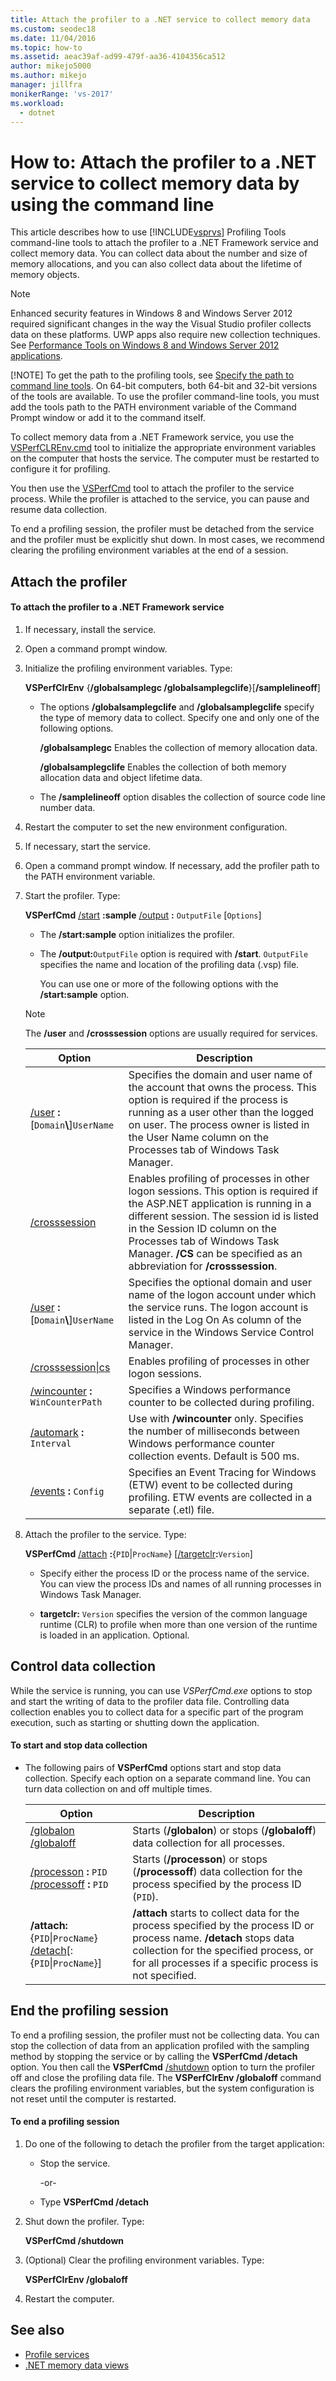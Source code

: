```yaml
---
title: Attach the profiler to a .NET service to collect memory data
ms.custom: seodec18
ms.date: 11/04/2016
ms.topic: how-to
ms.assetid: aeac39af-ad99-479f-aa36-4104356ca512
author: mikejo5000
ms.author: mikejo
manager: jillfra
monikerRange: 'vs-2017'
ms.workload: 
  - dotnet
---
```

# How to: Attach the profiler to a .NET service to collect memory data by using the command line
This article describes how to use [!INCLUDE[vsprvs](../code-quality/includes/vsprvs_md.md)] Profiling Tools command-line tools to attach the profiler to a .NET Framework service and collect memory data. You can collect data about the number and size of memory allocations, and you can also collect data about the lifetime of memory objects.

> [!NOTE]
> Enhanced security features in Windows 8 and Windows Server 2012 required significant changes in the way the Visual Studio profiler collects data on these platforms. UWP apps also require new collection techniques. See [Performance Tools on Windows 8 and Windows Server 2012 applications](../profiling/performance-tools-on-windows-8-and-windows-server-2012-applications.md).
>
> [!NOTE]
> To get the path to the profiling tools, see [Specify the path to command line tools](../profiling/specifying-the-path-to-profiling-tools-command-line-tools.md). On 64-bit computers, both 64-bit and 32-bit versions of the tools are available. To use the profiler command-line tools, you must add the tools path to the PATH environment variable of the Command Prompt window or add it to the command itself.

 To collect memory data from a .NET Framework service, you use the [VSPerfCLREnv.cmd](../profiling/vsperfclrenv.md) tool to initialize the appropriate environment variables on the computer that hosts the service. The computer must be restarted to configure it for profiling.

 You then use the [VSPerfCmd](../profiling/vsperfcmd.md) tool to attach the profiler to the service process. While the profiler is attached to the service, you can pause and resume data collection.

 To end a profiling session, the profiler must be detached from the service and the profiler must be explicitly shut down. In most cases, we recommend clearing the profiling environment variables at the end of a session.

## Attach the profiler

#### To attach the profiler to a .NET Framework service

1. If necessary, install the service.

2. Open a command prompt window.

3. Initialize the profiling environment variables. Type:

    **VSPerfClrEnv** {**/globalsamplegc /globalsamplegclife**}[**/samplelineoff**]

   - The options **/globalsamplegclife** and **/globalsamplegclife** specify the type of memory data to collect. Specify one and only one of the following options.

     **/globalsamplegc**
     Enables the collection of memory allocation data.

     **/globalsamplegclife**
     Enables the collection of both memory allocation data and object lifetime data.

   - The **/samplelineoff** option disables the collection of source code line number data.

4. Restart the computer to set the new environment configuration.

5. If necessary, start the service.

6. Open a command prompt window. If necessary, add the profiler path to the PATH environment variable.

7. Start the profiler. Type:

    **VSPerfCmd**  [/start](../profiling/start.md) **:sample**  [/output](../profiling/output.md) **:** `OutputFile` [`Options`]

   - The **/start:sample** option initializes the profiler.

   - The **/output:**`OutputFile` option is required with **/start**. `OutputFile` specifies the name and location of the profiling data (.vsp) file.

     You can use one or more of the following options with the **/start:sample** option.

   > [!NOTE]
   > The **/user** and **/crosssession** options are usually required for services.

   | Option | Description |
   | - | - |
   | [/user](../profiling/user-vsperfcmd.md) **:**[`Domain`**\\**]`UserName` | Specifies the domain and user name of the account that owns the process. This option is required if the process is running as a user other than the logged on user. The process owner is listed in the User Name column on the Processes tab of Windows Task Manager. |
   | [/crosssession](../profiling/crosssession.md) | Enables profiling of processes in other logon sessions. This option is required if the ASP.NET application is running in a different session. The session id is listed in the Session ID column on the Processes tab of Windows Task Manager. **/CS** can be specified as an abbreviation for **/crosssession**. |
   | [/user](../profiling/user-vsperfcmd.md) **:**[`Domain`**\\**]`UserName` | Specifies the optional domain and user name of the logon account under which the service runs. The logon account is listed in the Log On As column of the service in the Windows Service Control Manager. |
   | [/crosssession&#124;cs](../profiling/crosssession.md) | Enables profiling of processes in other logon sessions. |
   | [/wincounter](../profiling/wincounter.md) **:** `WinCounterPath` | Specifies a Windows performance counter to be collected during profiling. |
   | [/automark](../profiling/automark.md) **:** `Interval` | Use with **/wincounter** only. Specifies the number of milliseconds between Windows performance counter collection events. Default is 500 ms. |
   | [/events](../profiling/events-vsperfcmd.md) **:** `Config` | Specifies an Event Tracing for Windows (ETW) event to be collected during profiling. ETW events are collected in a separate (.etl) file. |

8. Attach the profiler to the service. Type:

    **VSPerfCmd**  [/attach](../profiling/attach.md) **:**{`PID`&#124;`ProcName`} [[/targetclr](../profiling/targetclr.md)**:**`Version`]

   - Specify either the process ID or the process name of the service. You can view the process IDs and names of all running processes in Windows Task Manager.

   - **targetclr:** `Version` specifies the version of the common language runtime (CLR) to profile when more than one version of the runtime is loaded in an application. Optional.

## Control data collection
 While the service is running, you can use *VSPerfCmd.exe* options to stop and start the writing of data to the profiler data file. Controlling data collection enables you to collect data for a specific part of the program execution, such as starting or shutting down the application.

#### To start and stop data collection

- The following pairs of **VSPerfCmd** options start and stop data collection. Specify each option on a separate command line. You can turn data collection on and off multiple times.

    |Option|Description|
    |------------|-----------------|
    |[/globalon /globaloff](../profiling/globalon-and-globaloff.md)|Starts (**/globalon**) or stops (**/globaloff**) data collection for all processes.|
    |[/processon](../profiling/processon-and-processoff.md) **:** `PID` [/processoff](../profiling/processon-and-processoff.md) **:** `PID`|Starts (**/processon**) or stops (**/processoff**) data collection for the process specified by the process ID (`PID`).|
    |**/attach:**{`PID`&#124;`ProcName`} [/detach](../profiling/detach.md)[:{`PID`&#124;`ProcName`}]|**/attach** starts to collect data for the process specified by the process ID or process name. **/detach** stops data collection for the specified process, or for all processes if a specific process is not specified.|

## End the profiling session
 To end a profiling session, the profiler must not be collecting data. You can stop the collection of data from an application profiled with the sampling method by stopping the service or by calling the **VSPerfCmd /detach** option. You then call the **VSPerfCmd** [/shutdown](../profiling/shutdown.md) option to turn the profiler off and close the profiling data file. The **VSPerfClrEnv /globaloff** command clears the profiling environment variables, but the system configuration is not reset until the computer is restarted.

#### To end a profiling session

1. Do one of the following to detach the profiler from the target application:

    - Stop the service.

         -or-

    - Type **VSPerfCmd /detach**

2. Shut down the profiler. Type:

     **VSPerfCmd /shutdown**

3. (Optional) Clear the profiling environment variables. Type:

     **VSPerfClrEnv /globaloff**

4. Restart the computer.

## See also
- [Profile services](../profiling/command-line-profiling-of-services.md)
- [.NET memory data views](../profiling/dotnet-memory-data-views.md)
